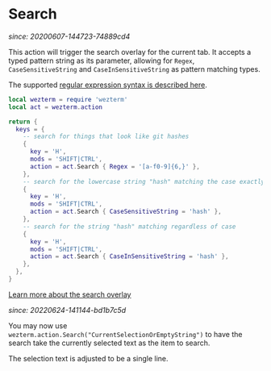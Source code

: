 # Search

*since: 20200607-144723-74889cd4*

This action will trigger the search overlay for the current tab.
It accepts a typed pattern string as its parameter, allowing for
`Regex`, `CaseSensitiveString` and `CaseInSensitiveString` as
pattern matching types.

The supported [regular expression syntax is described
here](https://docs.rs/regex/1.3.9/regex/#syntax).


```lua
local wezterm = require 'wezterm'
local act = wezterm.action

return {
  keys = {
    -- search for things that look like git hashes
    {
      key = 'H',
      mods = 'SHIFT|CTRL',
      action = act.Search { Regex = '[a-f0-9]{6,}' },
    },
    -- search for the lowercase string "hash" matching the case exactly
    {
      key = 'H',
      mods = 'SHIFT|CTRL',
      action = act.Search { CaseSensitiveString = 'hash' },
    },
    -- search for the string "hash" matching regardless of case
    {
      key = 'H',
      mods = 'SHIFT|CTRL',
      action = act.Search { CaseInSensitiveString = 'hash' },
    },
  },
}
```

[Learn more about the search overlay](../../../scrollback.html#searching-the-scrollback)

*since: 20220624-141144-bd1b7c5d*

You may now use `wezterm.action.Search("CurrentSelectionOrEmptyString")` to have the search take the currently selected text as the item to search.

The selection text is adjusted to be a single line.
